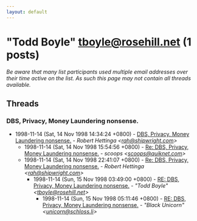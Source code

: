 ```yaml
---
layout: default
---
```


# "Todd Boyle" <tboyle@rosehill.net> (1 posts)

_Be aware that many list participants used multiple email addresses over their time active on the list. As such this page may not contain all threads available._

## Threads

### DBS, Privacy, Money Laundering nonsense.
+ 1998-11-14 (Sat, 14 Nov 1998 14:34:24 +0800) - [DBS, Privacy, Money Laundering nonsense.](/archive/1998/11/ba54c3795459f7e7d35e523ff43f99ed103df18dc7be54817e74da895dce5ec0) - _Robert Hettinga \<rah@shipwright.com\>_
  + 1998-11-14 (Sat, 14 Nov 1998 15:54:56 +0800) - [Re: DBS, Privacy, Money Laundering nonsense.](/archive/1998/11/8b9548277eab65802df02311f454818d80c5c7a8ecd10e8715ec0b191ab9fefa) - _scoops \<scoops@quiknet.com\>_
  + 1998-11-14 (Sat, 14 Nov 1998 22:41:07 +0800) - [Re: DBS, Privacy, Money Laundering nonsense.](/archive/1998/11/adf804a594bc0f0f5e339f8dfadb97297d38410bd226238d3288f865bc2e2989) - _Robert Hettinga \<rah@shipwright.com\>_
    + 1998-11-14 (Sun, 15 Nov 1998 03:49:00 +0800) - [RE: DBS, Privacy, Money Laundering nonsense.](/archive/1998/11/a1c7878b1263ef7d8f746cec419a09e3448e25ca8be2cc6d513ba34ca8d2b6f3) - _"Todd Boyle" \<tboyle@rosehill.net\>_
      + 1998-11-14 (Sun, 15 Nov 1998 05:11:46 +0800) - [RE: DBS, Privacy, Money Laundering nonsense.](/archive/1998/11/baf5ac18581f6395c6f6e3bdca6f5a95d6052104be7ba50b978058f18d679c72) - _"Black Unicorn" \<unicorn@schloss.li\>_

